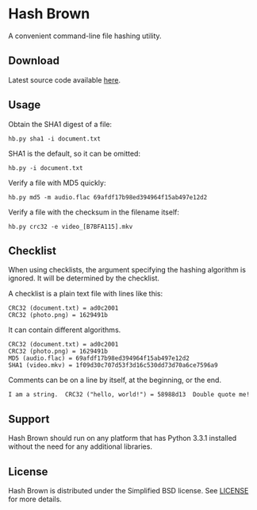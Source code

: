 # Hash Brown

A convenient command-line file hashing utility.


## Download

Latest source code available [here][download].


## Usage

Obtain the SHA1 digest of a file:

`hb.py sha1 -i document.txt`

SHA1 is the default, so it can be omitted:

`hb.py -i document.txt`

Verify a file with MD5 quickly:

`hb.py md5 -m audio.flac 69afdf17b98ed394964f15ab497e12d2`

Verify a file with the checksum in the filename itself:

`hb.py crc32 -e video_[B7BFA115].mkv`


## Checklist

When using checklists, the argument specifying the hashing algorithm is ignored.  It will be determined by the checklist.

A checklist is a plain text file with lines like this:

    CRC32 (document.txt) = ad0c2001
    CRC32 (photo.png) = 1629491b

It can contain different algorithms.

    CRC32 (document.txt) = ad0c2001
    CRC32 (photo.png) = 1629491b
    MD5 (audio.flac) = 69afdf17b98ed394964f15ab497e12d2
    SHA1 (video.mkv) = 1f09d30c707d53f3d16c530dd73d70a6ce7596a9

Comments can be on a line by itself, at the beginning, or the end.

    I am a string.  CRC32 ("hello, world!") = 58988d13  Double quote me!


## Support

Hash Brown should run on any platform that has Python 3.3.1 installed without the need for any additional libraries.


## License

Hash Brown is distributed under the Simplified BSD license.  See [LICENSE][license] for more details.




[download]: https://github.com/smwst/Hash-Brown/raw/master/hb.zip "Hash Brown"
[license]: https://github.com/smwst/LICENSE#readme "License"
